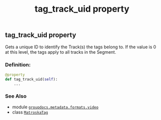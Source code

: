 ﻿---
title: tag_track_uid property
second_title: GroupDocs.Metadata for Python via .NET API References
description: 
type: docs
url: /python-net/groupdocs.metadata.formats.video/matroskatag/tag_track_uid/
is_root: false
weight: 150
---

## tag_track_uid property


Gets a unique ID to identify the Track(s) the tags belong to. 
If the value is 0 at this level, the tags apply to all tracks in the Segment.
### Definition:
```python
@property
def tag_track_uid(self):
    ...
```

### See Also
* module [`groupdocs.metadata.formats.video`](../../)
* class [`MatroskaTag`](/metadata/python-net/groupdocs.metadata.formats.video/matroskatag)

